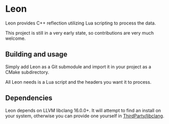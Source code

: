 # Leon
Leon provides C++ reflection utilizing Lua scripting to process the data.

This project is still in a very early state, so contributions are very much welcome.

## Building and usage
Simply add Leon as a Git submodule and import it in your project as a CMake subdirectory.

All Leon needs is a Lua script and the headers you want it to process.

## Dependencies
Leon depends on LLVM libclang 16.0.0+.
It will attempt to find an install on your system, otherwise you can provide one yourself in [ThirdParty/libclang](ThirdParty/libclang).
